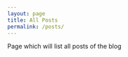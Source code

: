 ```yaml
---
layout: page
title: All Posts
permalink: /posts/
---
```


Page which will list all posts of the blog